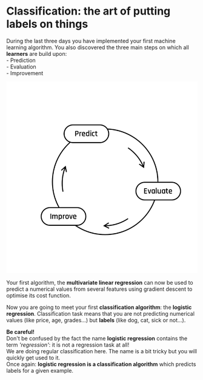 # Classification: the art of putting labels on things
During the last three days you have implemented your first machine learning algorithm. You also discovered the three main steps on which all **learners** are build upon:   
    - Prediction  
    - Evaluation  
    - Improvement  
  
  <img src="../../day00/assets/Default.png"/>

Your first algorithm, the **multivariate linear regression** can now be used to predict a numerical values from several features using gradient descent to optimise its cost function.  

Now you are going to meet your first **classification algorithm**: the **logistic regression**. Classification task means that you are not predicting numerical values (like price, age, grades...) but **labels** (like dog, cat, sick or not...).   

**Be careful!**  
Don't be confused by the fact the name **logistic regression** contains the term *'regression'*: it is not a regression task at all!  
We are doing regular classification here. The name is a bit tricky but you will quickly get used to it.  
Once again: **logistic regression is a classification algorithm** which predicts labels for a given example.  
